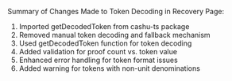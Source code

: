 Summary of Changes Made to Token Decoding in Recovery Page:
1. Imported getDecodedToken from cashu-ts package
2. Removed manual token decoding and fallback mechanism
3. Used getDecodedToken function for token decoding
4. Added validation for proof count vs. token value
5. Enhanced error handling for token format issues
6. Added warning for tokens with non-unit denominations
